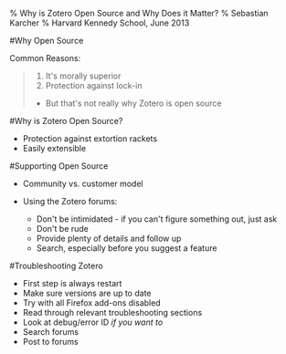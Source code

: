 % Why is Zotero Open Source and Why Does it Matter? 
% Sebastian Karcher
% Harvard Kennedy School, June 2013


#Why Open Source

Common Reasons:

>  1. It's morally superior
>  2. Protection against lock-in
>  *	But that's not really why Zotero is open source

#Why is Zotero Open Source?

* Protection against extortion rackets
* Easily extensible


#Supporting Open Source

* Community vs. customer model
* Using the Zotero forums:
	
	+ Don't be intimidated - if you can't figure something out, just ask
	+ Don't be rude
	+ Provide plenty of details and follow up
	+ Search, especially before you suggest a feature

#Troubleshooting Zotero

* First step is always restart
* Make sure versions are up to date
* Try with all Firefox add-ons disabled
* Read through relevant troubleshooting sections
* Look at debug/error ID *if you want to*
* Search forums
* Post to forums
